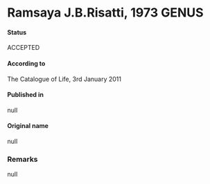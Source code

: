 Ramsaya J.B.Risatti, 1973 GENUS
=======

#### Status
ACCEPTED

#### According to
The Catalogue of Life, 3rd January 2011

#### Published in
null

#### Original name
null

### Remarks
null
